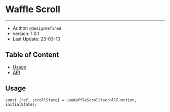 # Waffle Scroll

---
- Author: `@designDefined`
- version: 1.0.1
- Last Update: 23-03-10


## Table of Content
- [Usage](#Usage)
- [API](#API)



## Usage

```
const {ref, scrollState} = useWaffleScroll(scrollFunction, initialState);
```

